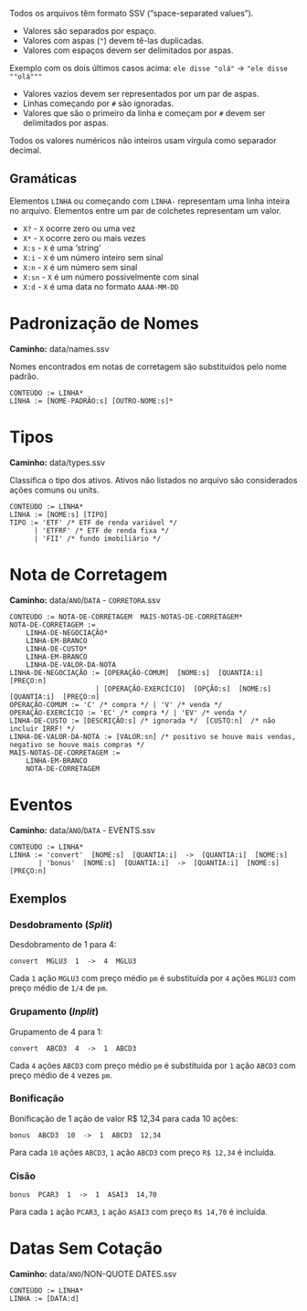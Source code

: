 Todos os arquivos têm formato SSV (“space-separated values”).
* Valores são separados por espaço.
* Valores com aspas (`"`) devem tê-las duplicadas.
* Valores com espaços devem ser delimitados por aspas.

Exemplo com os dois últimos casos acima: `ele disse "olá"` -> `"ele disse ""olá"""`
* Valores vazios devem ser representados por um par de aspas.
* Linhas começando por `#` são ignoradas.
* Valores que são o primeiro da linha e começam por `#` devem ser delimitados por aspas.

Todos os valores numéricos não inteiros usam vírgula como separador decimal.

## Gramáticas
Elementos `LINHA` ou começando com `LINHA-` representam uma linha inteira no arquivo.
Elementos entre um par de colchetes representam um valor.
* `X?` - `X` ocorre zero ou uma vez
* `X*` - `X` ocorre zero ou mais vezes
* `X:s` - `X` é uma ‘string’
* `X:i` - `X` é um número inteiro sem sinal
* `X:n` - `X` é um número sem sinal
* `X:sn` - `X` é um número possivelmente com sinal
* `X:d` - `X` é uma data no formato `AAAA-MM-DD`

# Padronização de Nomes
**Caminho:** data/names.ssv

Nomes encontrados em notas de corretagem são substituídos pelo nome padrão. 

```
CONTEÚDO := LINHA*
LINHA := [NOME-PADRÃO:s] [OUTRO-NOME:s]*
```

# Tipos
**Caminho:** data/types.ssv

Classifica o tipo dos ativos. Ativos não listados no arquivo são considerados ações comuns ou units.

```
CONTEÚDO := LINHA*
LINHA := [NOME:s] [TIPO]
TIPO := 'ETF' /* ETF de renda variável */
      | 'ETFRF' /* ETF de renda fixa */
      | 'FII' /* fundo imobiliário */
```

# Nota de Corretagem
**Caminho:** data/`ANO`/`DATA` - `CORRETORA`.ssv

```
CONTEÚDO := NOTA-DE-CORRETAGEM  MAIS-NOTAS-DE-CORRETAGEM*
NOTA-DE-CORRETAGEM :=
    LINHA-DE-NEGOCIAÇÃO*
    LINHA-EM-BRANCO
    LINHA-DE-CUSTO*
    LINHA-EM-BRANCO
    LINHA-DE-VALOR-DA-NOTA
LINHA-DE-NEGOCIAÇÃO := [OPERAÇÃO-COMUM]  [NOME:s]  [QUANTIA:i]  [PREÇO:n]
                     | [OPERAÇÃO-EXERCÍCIO]  [OPÇÃO:s]  [NOME:s]  [QUANTIA:i]  [PREÇO:n]
OPERAÇÃO-COMUM := 'C' /* compra */ | 'V' /* venda */
OPERAÇÃO-EXERCÍCIO := 'EC' /* compra */ | 'EV' /* venda */
LINHA-DE-CUSTO := [DESCRIÇÃO:s] /* ignorada */  [CUSTO:n]  /* não incluir IRRF! */
LINHA-DE-VALOR-DA-NOTA := [VALOR:sn] /* positivo se houve mais vendas, negativo se houve mais compras */
MAIS-NOTAS-DE-CORRETAGEM :=
    LINHA-EM-BRANCO
    NOTA-DE-CORRETAGEM
```

# Eventos
**Caminho:** data/`ANO`/`DATA` - EVENTS.ssv

```
CONTEÚDO := LINHA*
LINHA := 'convert'  [NOME:s]  [QUANTIA:i]  ->  [QUANTIA:i]  [NOME:s]
       | 'bonus'  [NOME:s]  [QUANTIA:i]  ->  [QUANTIA:i]  [NOME:s]  [PREÇO:n]
```

## Exemplos
### Desdobramento (_Split_)
Desdobramento de 1 para 4:
```
convert  MGLU3  1  ->  4  MGLU3
```
Cada `1` ação `MGLU3` com preço médio `pm` é substituída por `4` ações `MGLU3` com preço médio de `1/4` de `pm`.

### Grupamento (_Inplit_)
Grupamento de 4 para 1:
```
convert  ABCD3  4  ->  1  ABCD3
```
Cada `4` ações `ABCD3` com preço médio `pm` é substituída por `1` ação `ABCD3` com preço médio de `4` vezes `pm`.

### Bonificação
Bonificação de 1 ação de valor R$ 12,34 para cada 10 ações:
```
bonus  ABCD3  10  ->  1  ABCD3  12,34
```
Para cada `10` ações `ABCD3`, `1` ação `ABCD3` com preço `R$ 12,34` é incluída.

### Cisão
```
bonus  PCAR3  1  ->  1  ASAI3  14,70
```
Para cada `1` ação `PCAR3`, `1` ação `ASAI3` com preço `R$ 14,70` é incluída.

# Datas Sem Cotação
**Caminho:** data/`ANO`/NON-QUOTE DATES.ssv

```
CONTEÚDO := LINHA*
LINHA := [DATA:d]
```
